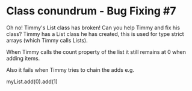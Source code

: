 # Class conundrum - Bug Fixing #7

Oh no! Timmy's List class has broken! Can you help Timmy and fix his class? Timmy has a List class he has created, this is used for type strict arrays (which Timmy calls Lists).

When Timmy calls the count property of the list it still remains at 0 when adding items.

Also it fails when Timmy tries to chain the adds e.g.

myList.add(0).add(1)
